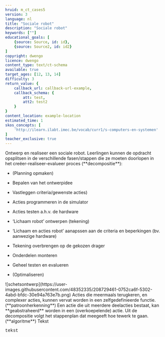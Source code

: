 ```yaml
---
hruid: m_ct_cases5
version: 3
language: nl
title: "Sociale robot"
description: "Sociale robot"
keywords: [""]
educational_goals: [
    {source: Source, id: id}, 
    {source: Source2, id: id2}
]
copyright: dwengo
licence: dwengo
content_type: text/ct-schema
available: true
target_ages: [12, 13, 14]
difficulty: 3
return_value: {
    callback_url: callback-url-example,
    callback_schema: {
        att: test,
        att2: test2
    }
}
content_location: example-location
estimated_time: 1
skos_concepts: [
    'http://ilearn.ilabt.imec.be/vocab/curr1/s-computers-en-systemen'
]
teacher_exclusive: true
---
```


<context>
Ontwerp en realiseer een sociale robot.
</context>
<decomposition>
Leerlingen kunnen de opdracht opsplitsen in de verschillende fasen/stappen die ze moeten doorlopen in het creëer-realiseer-evalueer proces (**decompositie**):
<ul><li>(Planning opmaken)</li></ul>
<ul><li>Bepalen van het ontwerpidee</li></ul>
<ul><li>Vastleggen criteria/gewenste acties)</li></ul>
<ul><li>Acties programmeren in de simulator</li></ul>
<ul><li>Acties testen a.h.v. de hardware </li></ul>
<ul><li>‘Lichaam robot’ ontwerpen (tekening)</li></ul>
<ul><li>‘Lichaam en acties robot’ aanapssen aan de criteria en beperkingen (bv. aanwezige hardware)</li></ul>
<ul><li>Tekening overbrengen op de gekozen drager</li></ul>
<ul><li>Onderdelen monteren</li></ul>
<ul><li>Geheel testen en evalueren</li></ul>
<ul><li>(Optimaliseren)</li></ul>
![schetsontwerp](https://user-images.githubusercontent.com/48352335/208729461-0752ca6f-5302-4abd-bfdc-30e94a763e7b.png)
</decomposition>
<patternRecognition>
Acties die meermaals terugkeren, en complexer acties, kunnen vervat worden in een zelfgedefinieerde functie. (**patroonherkenning**)
</patternRecognition>
<abstraction>
Een actie die uit meerdere deelacties bestaat, kan **geabstraheerd** worden in een (overkoepelende) actie.
</abstraction>
<algorithms>
Uit de decompositie volgt het stappenplan dat meegeeft hoe tewerk te gaan. (**algoritme**)
</algorithms>
<implementation>
Tekst
<div class="alert alert-box alert-secondary"><p style="  font-family: 'Courier New', monospace;">
tekst
</p></div>
</implementation>

